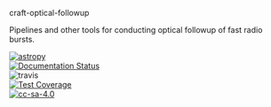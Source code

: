 craft-optical-followup

Pipelines and other tools for conducting optical followup of fast radio bursts.

[![astropy](http://img.shields.io/badge/powered%20by-AstroPy-orange.svg?style=flat)](http://www.astropy.org/) \
[![Documentation Status](https://readthedocs.org/projects/craft-optical-followup/badge/?version=latest)](https://craft-optical-followup.readthedocs.io/en/latest/)\
![travis](https://app.travis-ci.com/Lachimax/craft-optical-followup.svg?branch=master)\
[![Test Coverage](https://api.codeclimate.com/v1/badges/59710ece66a25de958cc/test_coverage)](https://codeclimate.com/github/Lachimax/craft-optical-followup/test_coverage)\
[![cc-sa-4.0](https://i.creativecommons.org/l/by-sa/4.0/88x31.png)](http://creativecommons.org/licenses/by-sa/4.0/)